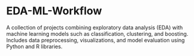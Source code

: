 # EDA-ML-Workflow
A collection of projects combining exploratory data analysis (EDA) with machine learning models such as classification, clustering, and boosting. Includes data preprocessing, visualizations, and model evaluation using Python and R libraries.
